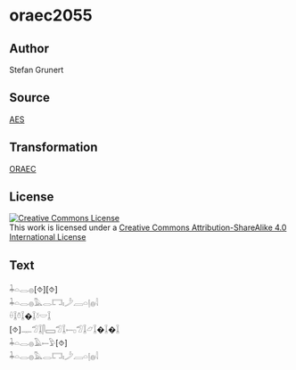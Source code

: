 # oraec2055

## Author

Stefan Grunert

## Source

[AES](https://github.com/simondschweitzer/aes)

## Transformation

[ORAEC](https://oraec.github.io/)

## License

<a rel="license" href="http://creativecommons.org/licenses/by-sa/4.0/"><img alt="Creative Commons License" style="border-width:0" src="https://i.creativecommons.org/l/by-sa/4.0/88x31.png" /></a><br />This work is licensed under a <a rel="license" href="http://creativecommons.org/licenses/by-sa/4.0/">Creative Commons Attribution-ShareAlike 4.0 International License</a>

## Text

𓇓𓏏𓂋𓐍[⯑][⯑]<br>
𓇓𓏏𓂋𓐍𓅓𓂋𓉐𓏤𓌳𓐙𓏏𓊤𓐍𓇋<br>
𓏐𓆼𓏊𓆼�𓆼𓍱𓎟𓆼<br>
[⯑]𓊃𓅿𓆼𓋴𓈙𓅿𓆼𓍿𓊪𓅿𓆼𓃿𓆼�𓆼�𓆼<br>
𓇓𓏏𓂋𓐍𓄿𓍿𓅱[⯑]<br>
𓇓𓏏𓂋𓐍𓅓𓂋𓉐𓏤𓌳𓐙𓏏𓊤𓐍𓇋<br>
